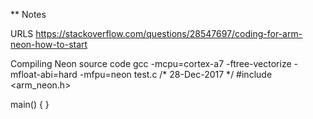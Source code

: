 **
Notes 

URLS
https://stackoverflow.com/questions/28547697/coding-for-arm-neon-how-to-start

Compiling Neon source code
gcc  -mcpu=cortex-a7 -ftree-vectorize   -mfloat-abi=hard -mfpu=neon test.c
/* 28-Dec-2017 */
#include <arm_neon.h>

main()
{
}

